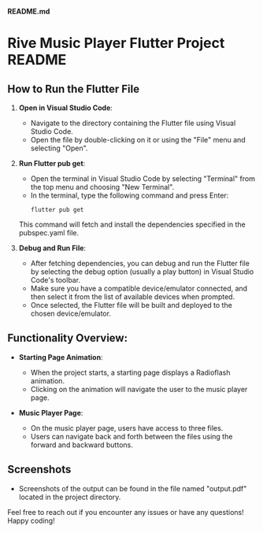 **README.md**

# Rive Music Player Flutter Project README

## How to Run the Flutter File

1. **Open in Visual Studio Code**: 
    - Navigate to the directory containing the Flutter file using Visual Studio Code.
    - Open the file by double-clicking on it or using the "File" menu and selecting "Open".

2. **Run Flutter pub get**:
    - Open the terminal in Visual Studio Code by selecting "Terminal" from the top menu and choosing "New Terminal".
    - In the terminal, type the following command and press Enter:
      ```
      flutter pub get
      ```
    This command will fetch and install the dependencies specified in the pubspec.yaml file.

3. **Debug and Run File**:
    - After fetching dependencies, you can debug and run the Flutter file by selecting the debug option (usually a play button) in Visual Studio Code's toolbar.
    - Make sure you have a compatible device/emulator connected, and then select it from the list of available devices when prompted.
    - Once selected, the Flutter file will be built and deployed to the chosen device/emulator.

## Functionality Overview:

- **Starting Page Animation**:
    - When the project starts, a starting page displays a Radioflash animation.
    - Clicking on the animation will navigate the user to the music player page.

- **Music Player Page**:
    - On the music player page, users have access to three files.
    - Users can navigate back and forth between the files using the forward and backward buttons.

## Screenshots
- Screenshots of the output can be found in the file named "output.pdf" located in the project directory.

Feel free to reach out if you encounter any issues or have any questions! Happy coding!
